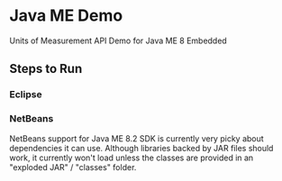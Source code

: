 Java ME Demo
==================

Units of Measurement API Demo for Java ME 8 Embedded

## Steps to Run

### Eclipse


### NetBeans
NetBeans support for Java ME 8.2 SDK is currently very picky about dependencies it can use.
Although libraries backed by JAR files should work, it currently won't load unless the classes are provided in an "exploded JAR" / "classes" folder.

